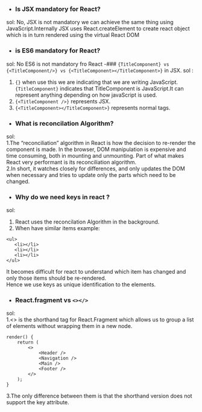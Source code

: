 - ### Is JSX mandatory for React? <br/>
sol: No, JSX is not mandatory we can achieve the same thing using JavaScript.Internally JSX uses React.createElement to create react object which is in turn rendered using the virtual React DOM <br/>
- ### is ES6 mandatory for React? <br/>
sol: No ES6 is not mandatory fro React
-### ```{TitleComponent} vs {<TitleComponent/>} vs {<TitleComponent></TitleComponent>}``` in JSX.
sol : <br/>
1. ```{}``` when use this we are indicating that we are writing JavaScript.```{TitleComponent}``` indicates that TitleComponent is JavaScript.It can represent anything depending on how javaScript is used.<br/>
2. ```{<TitleComponent />}``` represents JSX.<br/>
3. ```{<TitleComponent></TitleComponent>}``` represents normal tags.<br/>
- ### What is reconcilation Algorithm? <br/>
sol: <br/>
1.The “reconciliation” algorithm in React is how the decision to re-render the component is made. In the browser, DOM manipulation is expensive and time consuming, both in mounting and unmounting. Part of what makes React very performant is its reconciliation algorithm.<br/>
2.In short, it watches closely for differences, and only updates the DOM when necessary and tries to update only the parts which need to be changed.<br/>
- ### Why do we need keys in react ? <br/>
sol:<br/>
1. React uses the reconcilation Algorithm  in the background.<br/>
2. When have similar items example: <br/>

 ```
<ul>
    <li></li>
    <li></li>
    <li></li>
</ul>
```

It becomes difficult for react to understand which item has changed and only those items should be re-rendered.<br/>
Hence we use keys as unique identification to the elements.<br/>
- ### React.fragment vs ```<></>```
sol: <br/>
1.<> is the shorthand tag for React.Fragment which allows us to group a list of elements without wrapping them in a new node.<br/>
```
render() {
    return (
        <>
            <Header />
            <Navigation />
            <Main />
            <Footer />
        </>
    );
}
```
3.The only difference between them is that the shorthand version does not support the key attribute.<br/>
